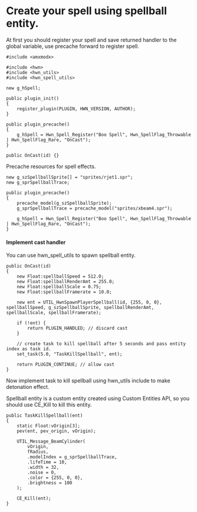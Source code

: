 # Create your spell using spellball entity.

At first you should register your spell and save returned handler to the global variable, use precache forward to register spell.

```SourcePawn
#include <amxmodx>

#include <hwn>
#include <hwn_utils>
#include <hwn_spell_utils>

new g_hSpell;

public plugin_init()
{
    register_plugin(PLUGIN, HWN_VERSION, AUTHOR);
}

public plugin_precache()
{
    g_hSpell = Hwn_Spell_Register("Boo Spell", Hwn_SpellFlag_Throwable | Hwn_SpellFlag_Rare, "OnCast");
}

public OnCast(id) {}

```

Precache resources for spell effects.

```SourcePawn
new g_szSpellballSprite[] = "sprites/rjet1.spr";
new g_sprSpellballTrace;

public plugin_precache()
{
    precache_model(g_szSpellballSprite);
    g_sprSpellballTrace = precache_model("sprites/xbeam4.spr");

    g_hSpell = Hwn_Spell_Register("Boo Spell", Hwn_SpellFlag_Throwable | Hwn_SpellFlag_Rare, "OnCast");
}
```

#### Implement cast handler

You can use hwn_spell_utils to spawn spellball entity.

```SourcePawn
public OnCast(id)
{
    new Float:spellballSpeed = 512.0;
    new Float:spellballRenderAmt = 255.0;
    new Float:spellballScale = 0.75;
    new Float:spellballFramerate = 10.0;

    new ent = UTIL_HwnSpawnPlayerSpellball(id, {255, 0, 0}, spellballSpeed, g_szSpellballSprite, spellballRenderAmt, spellballScale, spellballFramerate);

    if (!ent) {
        return PLUGIN_HANDLED; // discard cast
    }

    // create task to kill spellball after 5 seconds and pass entity index as task id.
    set_task(5.0, "TaskKillSpellball", ent);

    return PLUGIN_CONTINUE; // allow cast
}
```

Now implement task to kill spellball using hwn_utils include to make detonation effect.

Spellball entity is a custom entity created using Custom Entities API, so you should use CE_Kill to kill this entity.

```SourcePawn
public TaskKillSpellball(ent)
{
    static Float:vOrigin[3];
    pev(ent, pev_origin, vOrigin);

    UTIL_Message_BeamCylinder(
        vOrigin,
        fRadius,
        .modelIndex = g_sprSpellballTrace,
        .lifeTime = 10,
        .width = 32,
        .noise = 0,
        .color = {255, 0, 0},
        .brightness = 100
    );

    CE_Kill(ent);
}
```
